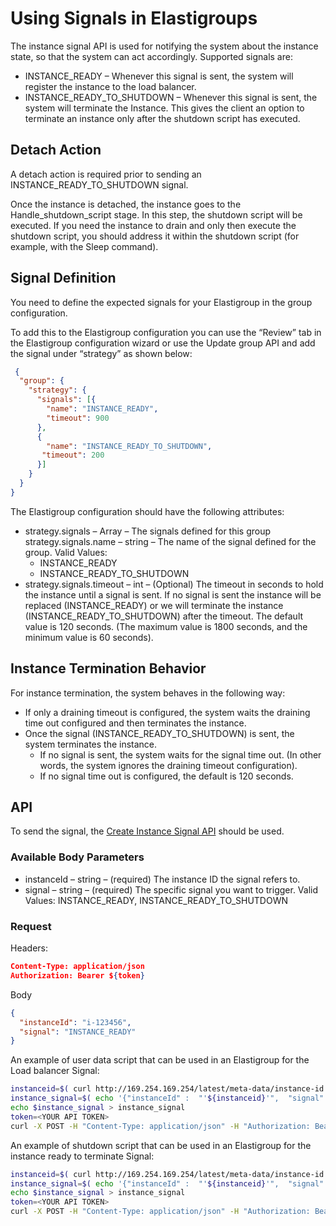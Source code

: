 # Using Signals in Elastigroups

The instance signal API is used for notifying the system about the instance state, so that the system can act accordingly. Supported signals are:
* INSTANCE_READY – Whenever this signal is sent, the system will register the instance to the load balancer.
* INSTANCE_READY_TO_SHUTDOWN – Whenever this signal is sent, the system will terminate the Instance. This gives the client an option to terminate an instance only after the shutdown script has executed.

## Detach Action

A detach action is required prior to sending an INSTANCE_READY_TO_SHUTDOWN signal.

Once the instance is detached, the instance goes to the Handle_shutdown_script stage. In this step, the shutdown script will be executed. If you need the instance to drain and only then execute the shutdown script, you should address it within the shutdown script (for example, with the Sleep command).

## Signal Definition
You need to define the expected signals for your Elastigroup in the group configuration.

To add this to the Elastigroup configuration you can use the “Review” tab in the Elastigroup configuration wizard or use the Update group API and add the signal under “strategy” as shown below:

```json
 {
  "group": {
    "strategy": {
      "signals": [{
        "name": "INSTANCE_READY",
        "timeout": 900
      },
      {
        "name": "INSTANCE_READY_TO_SHUTDOWN",
       "timeout": 200
      }]
    }
  }
}
```

The Elastigroup configuration should have the following attributes:

* strategy.signals – Array – The signals defined for this group
strategy.signals.name – string – The name of the signal defined for the group. Valid Values:
  * INSTANCE_READY
  * INSTANCE_READY_TO_SHUTDOWN
* strategy.signals.timeout – int – (Optional) The timeout in seconds to hold the instance until a signal is sent. If no signal is sent the instance will be replaced (INSTANCE_READY) or we will terminate the instance (INSTANCE_READY_TO_SHUTDOWN) after the timeout. The default value is 120 seconds. (The maximum value is 1800 seconds, and the minimum value is 60 seconds).

## Instance Termination Behavior

For instance termination, the system behaves in the following way:
* If only a draining timeout is configured, the system waits the draining time out configured and then terminates the instance.
* Once the signal (INSTANCE_READY_TO_SHUTDOWN) is sent, the system terminates the instance.
  * If no signal is sent, the system waits for the signal time out. (In other words, the system ignores the draining timeout configuration).
  * If no signal time out is configured, the default is 120 seconds.

## API

To send the signal, the [Create Instance Signal API](https://api.spotinst.com/spotinst-api/elastigroup/amazon-web-services/create-instance-signal/) should be used.

### Available Body Parameters
* instanceId – string – (required) The instance ID the signal refers to.
* signal – string – (required) The specific signal you want to trigger. Valid Values: INSTANCE_READY, INSTANCE_READY_TO_SHUTDOWN

### Request

Headers:

```json
Content-Type: application/json
Authorization: Bearer ${token}
```

Body

```json
{
  "instanceId": "i-123456",
  "signal": "INSTANCE_READY"
}
```

An example of user data script that can be used in an Elastigroup for the Load balancer Signal:

```bash
instanceid=$( curl http://169.254.169.254/latest/meta-data/instance-id )
instance_signal=$( echo '{"instanceId" :  "'${instanceid}'",  "signal" : "INSTANCE_READY"}' )
echo $instance_signal > instance_signal
token=<YOUR API TOKEN>
curl -X POST -H "Content-Type: application/json" -H "Authorization: Bearer ${token}" -d @instance_signal https://api.spotinst.io/aws/ec2/instance/signal?accountId={ACCOUNT_ID}
```
An example of shutdown script that can be used in an Elastigroup for the instance ready to terminate Signal:

```bash
instanceid=$( curl http://169.254.169.254/latest/meta-data/instance-id )
instance_signal=$( echo '{"instanceId" :  "'${instanceid}'",  "signal" : "INSTANCE_READY_TO_SHUTDOWN"}' )
echo $instance_signal > instance_signal
token=<YOUR API TOKEN>
curl -X POST -H "Content-Type: application/json" -H "Authorization: Bearer ${token}" -d @instance_signal https://api.spotinst.io/aws/ec2/instance/signal?accountId={ACCOUNT_ID}
```
